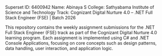 Superset ID: 6400942
Name: Abinaya S
College: Sathyabama Institute of Science and Technology
Track: Cognizant Digital Nurture 4.0 – .NET Full Stack Engineer (FSE) | Batch 2026

This repository contains the weekly assignment submissions for the .NET Full Stack Engineer (FSE) track as part of the Cognizant Digital Nurture 4.0 learning program.
Each assignment is implemented using C# and .NET Console Applications, focusing on core concepts such as design patterns, data handling, user interaction, and application logic.
